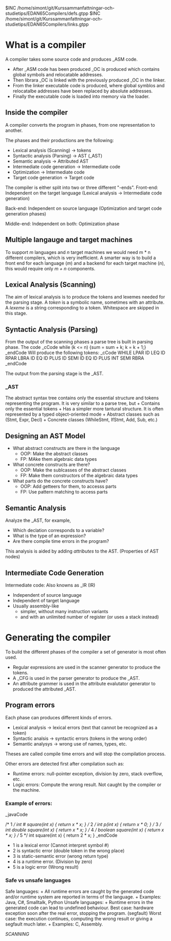 $INC /home/simont/git/Kurssammanfattningar-och-studietips/EDAN65Compilers/defs.gtpp
$INC /home/simont/git/Kurssammanfattningar-och-studietips/EDAN65Compilers/links.gtpp
# What is a compiler
A compiler takes some source code and produces _ASM code.

* After _ASM code has been produced _OC is produced which contains global symbols and relocatable addresses.
* Then librara _OC is linked with the previously produced _OC in the linker.
* From the linker executable code is produced, where global symblos and relocatalbe addresses have been replaced by absolute addresses.
* Finally the executable code is loaded into memory via the loader.

## Inside the compiler
A compiler converts the program in phases, from one representation to another.

The phases and their productions are the following:
* Lexical analysis (Scanning) -> tokens
* Syntactic analysis (Parsing) -> AST (_AST)
* Semantic analysis -> Attributed AST
* Intermediate code generation -> Intermediate code
* Optimization -> Intermediate code
* Target code generation -> Target code

The compiler is either split into two or three different "-ends".
Front-end:
Independent on the target language (Lexical analysis -> Intermediate code generation)

Back-end:
Independent on source language (Optimization and target code generation phases)

Middle-end:
Independent on both: Optimization phase

## Multiple langauge and target machines
To support _m_ languages and _n_ target machines we would need m * n different compilers, which is very inefficient.
A smarter way is to build a front end for each language (_m_) and a backend for each target machine (_n_), this would require only _m + n_ components.


## Lexical Analysis (Scanning)
The aim of lexical analysis is to produce the tokens and lexemes needed for the parsing stage.
A _token_ is a symbolic name, sometimes with an attribute.
A _lexeme_ is a string corresponding to a token. 
Whitespace are skipped in this stage.

## Syntactic Analysis (Parsing)
From the output of the scanning phases a parse tree is built in parsing phase.
The code 
_cCode 
while (k <= n) {sum = sum + k; k = k + 1;}
_endCode
Will produce the following tokens:
_cCode
WHILE LPAR ID LEQ ID RPAR LBRA ID EQ ID PLUS ID SEMI ID EQ ID PLUS INT SEMI RBRA
_endCode

The output from the parsing stage is the _AST.
### _AST
The abstract syntax tree contains only the essential structure and tokens representing the program.
It is very similar to a parse tree, but
    + Contains only the essential tokens
    + Has a simpler more tantural structure.
It is often represented by a typed object-oriented mode
    + Abstract classes such as (Stmt, Expr, Decl)
    + Concrete classes (WhileStmt, IfStmt, Add, Sub, etc.)

## Designing an AST Model
* What abstract constructs are there in the language
    + OOP: Make the abstract classes
    + FP: MAke them algebraic data types
* What concrete constructs are there?
    + OOP: Make the sublcasses of the abstract classes
    + FP: Make them constructors of the algebraic data types
* What parts do the concrete constructs have?
    + OOP: Add getteers for them, to accesss parts
    + FP: Use pattern matching to access parts


## Semantic Analysis
Analyze the _AST, for example,
+ Which declation corresponds to a variable?
+ What is the type of an expression?
+ Are there compile time errors in the program?

This analysis is aided by adding _attributes_ to the AST. (Properties of AST nodes)

## Intermediate Code Generation
Intermediate code:
Also knowns as _IR (IR)
+ Independent of source language
+ Independent of target language
+ Usually assembly-like
    - simpler, without many instruction variants
    - and with an unlimited number of register (or uses a stack instead)


# Generating the compiler

To build the different phases of the compiler a set of generator is most often used.
+ Regular expressions are used in the scanner generator to produce the tokens.
+ A _CFG is used in the parser generator to produce the _AST.
+ An attribute grammer is used in the attribute evalutator generator to produced the attributed _AST.

## Program errors
Each phase can produces different kinds of errors.
+ Lexical analysis -> lexical errors (text that cannot be recognized as a token)
+ Syntactic analsis -> syntactic errors (tokens in the wrong order)
+ Semantic analysys -> wrong use of names, types, etc.

Theses are called compile time errors and will stop the compilation process.

Other errors are detected first after compilation such as:
+ Runtime errors: null-pointer exception, division by zero, stack overflow, etc.
+ Logic errors: Compute the wrong result. Not caught by the compiler or the machine.

### Example of errors:

_javaCode

/* 1 */
int # square(int x)
{
    return x * x;
}
/* 2 */
int p(int x)
{
    return x * 0;
}
/* 3 */
int double square(int x)
{
    return x * x;
}
/* 4 */
boolean square(int x)
{
    return x * x;
}
/* 5 */
int square(int x)
{
    return 2 * x;
}
_endCode

+ 1 is a lexical error (Cannot interpret symbol #)
+ 2 is syntactic error (double token in the wrong place)
+ 3 is static-semantic error (wrong return type)
+ 4 is a runtime error. (Division by zero)
+ 5 is a logic error (Wrong result)


### Safe vs unsafe languages
Safe languages:
    + All runtime errors are caught by the generated code and/or runtime system are reported in terms of the language.
    + Examples: Java, C#, Smalltalk, Python
Unsafe languages:
    + Runtime errors in the generated code can lead to undefined behaviour. Best case: hardware exception soon after the real error, stopping the program. (segfault) Worst case: the execution continues, computing the wrong result or giving a segfault much later.
    + Examples: C, Assembly.

_SCANNING_
